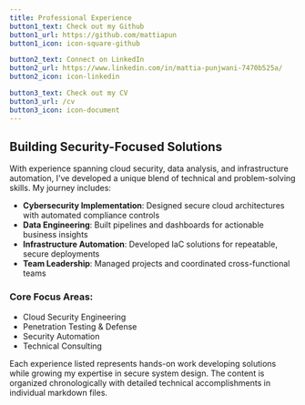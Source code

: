 ```yaml
---
title: Professional Experience
button1_text: Check out my Github
button1_url: https://github.com/mattiapun
button1_icon: icon-square-github

button2_text: Connect on LinkedIn
button2_url: https://www.linkedin.com/in/mattia-punjwani-7470b525a/
button2_icon: icon-linkedin

button3_text: Check out my CV
button3_url: /cv
button3_icon: icon-document
---
```


## Building Security-Focused Solutions

With experience spanning cloud security, data analysis, and infrastructure automation, I've developed a unique blend of technical and problem-solving skills. My journey includes:

- **Cybersecurity Implementation**: Designed secure cloud architectures with automated compliance controls
- **Data Engineering**: Built pipelines and dashboards for actionable business insights
- **Infrastructure Automation**: Developed IaC solutions for repeatable, secure deployments
- **Team Leadership**: Managed projects and coordinated cross-functional teams

### Core Focus Areas:
- Cloud Security Engineering
- Penetration Testing & Defense
- Security Automation
- Technical Consulting

Each experience listed represents hands-on work developing solutions while growing my expertise in secure system design. The content is organized chronologically with detailed technical accomplishments in individual markdown files.

[//]: # (The buttons above link to source code, professional profiles, and downloadable resume)